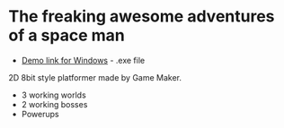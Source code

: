 # The freaking awesome adventures of a space man

* [Demo link for Windows](https://mega.nz/#!zVcBSYLQ!s4P8SuvLaZzBsrPxwxg_nAxyGCAGMnKYibOxRdOgyUE) - .exe file

2D 8bit style platformer made by Game Maker.
  - 3 working worlds
  - 2 working bosses
  - Powerups